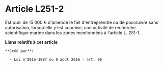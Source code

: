 # Article L251-2

Est puni de 15 000 € d'amende le fait d'entreprendre ou de poursuivre sans autorisation, lorsqu'elle y est soumise, une
activité de recherche scientifique marine dans les zones mentionnées à l'article L. 251-1.

**Liens relatifs à cet article**

	**Créé par**:

	  - Loi n°2016-1087 du 8 août 2016 - art. 96
